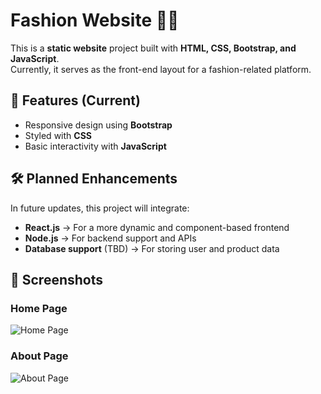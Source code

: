 # Fashion Website 👗✨

This is a **static website** project built with **HTML, CSS, Bootstrap, and JavaScript**.  
Currently, it serves as the front-end layout for a fashion-related platform.

## 🚀 Features (Current)
- Responsive design using **Bootstrap**
- Styled with **CSS**
- Basic interactivity with **JavaScript**

## 🛠️ Planned Enhancements
In future updates, this project will integrate:
- **React.js** → For a more dynamic and component-based frontend  
- **Node.js** → For backend support and APIs  
- **Database support** (TBD) → For storing user and product data  


## 📸 Screenshots

### Home Page
![Home Page](screenshots/home.png)

### About Page
![About Page](screenshots/about.png)
